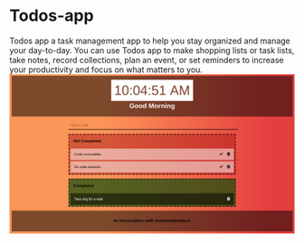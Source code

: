 # Todos-app
Todos app a task management app to help you stay organized and manage your day-to-day. You can use Todos app to make shopping lists or task lists, take notes, record collections, plan an event, or set reminders to increase your productivity and focus on what matters to you.
<img src="interface.png">
